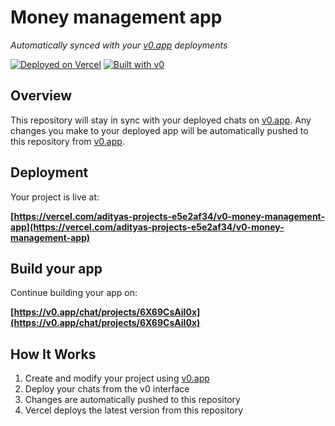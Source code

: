 # Money management app

*Automatically synced with your [v0.app](https://v0.app) deployments*

[![Deployed on Vercel](https://img.shields.io/badge/Deployed%20on-Vercel-black?style=for-the-badge&logo=vercel)](https://vercel.com/adityas-projects-e5e2af34/v0-money-management-app)
[![Built with v0](https://img.shields.io/badge/Built%20with-v0.app-black?style=for-the-badge)](https://v0.app/chat/projects/6X69CsAiI0x)

## Overview

This repository will stay in sync with your deployed chats on [v0.app](https://v0.app).
Any changes you make to your deployed app will be automatically pushed to this repository from [v0.app](https://v0.app).

## Deployment

Your project is live at:

**[https://vercel.com/adityas-projects-e5e2af34/v0-money-management-app](https://vercel.com/adityas-projects-e5e2af34/v0-money-management-app)**

## Build your app

Continue building your app on:

**[https://v0.app/chat/projects/6X69CsAiI0x](https://v0.app/chat/projects/6X69CsAiI0x)**

## How It Works

1. Create and modify your project using [v0.app](https://v0.app)
2. Deploy your chats from the v0 interface
3. Changes are automatically pushed to this repository
4. Vercel deploys the latest version from this repository